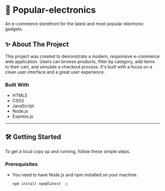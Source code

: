 # 🚀 Popular-electronics

An e-commerce storefront for the latest and most popular electronic gadgets.

## ✨ About The Project

This project was created to demonstrate a modern, responsive e-commerce web application. Users can browse products, filter by category, add items to their cart, and simulate a checkout process. It's built with a focus on a clean user interface and a great user experience.


### Built With
* HTML5
* CSS3
* JavaScript
* Node.js
* Express.js

---

## 🛠️ Getting Started

To get a local copy up and running, follow these simple steps.

### Prerequisites
* You need to have Node.js and npm installed on your machine.
  ```sh
  npm install npm@latest -g
